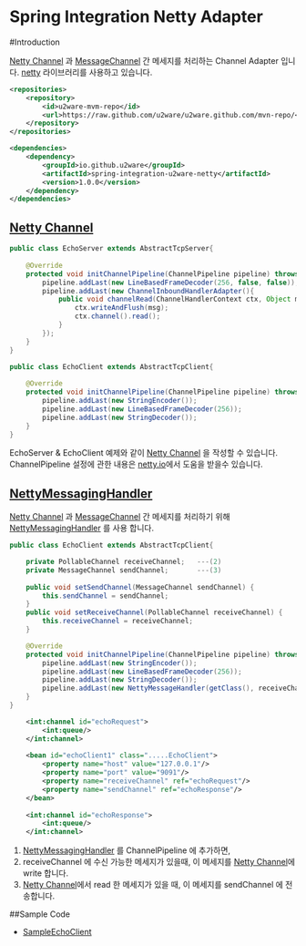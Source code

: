 Spring Integration Netty Adapter
=================================================

#Introduction 

[Netty Channel](https://netty.io) 과 [MessageChannel](http://docs.spring.io/spring-integration/docs/4.2.4.RELEASE/reference/html/messaging-channels-section.html#channel) 간 메세지를 처리하는 Channel Adapter 입니다. [netty](https://netty.io) 라이브러리를 사용하고 있습니다.


```xml
<repositories>
    <repository>
        <id>u2ware-mvm-repo</id>
        <url>https://raw.github.com/u2ware/u2ware.github.com/mvn-repo/</url>
    </repository>
</repositories>

<dependencies>
	<dependency>
		<groupId>io.github.u2ware</groupId>
		<artifactId>spring-integration-u2ware-netty</artifactId>
		<version>1.0.0</version>
	</dependency>
</dependencies>
```

## [Netty Channel](https://netty.io)

```java
public class EchoServer extends AbstractTcpServer{   
	
	@Override
	protected void initChannelPipeline(ChannelPipeline pipeline) throws Exception { 
		pipeline.addLast(new LineBasedFrameDecoder(256, false, false));
		pipeline.addLast(new ChannelInboundHandlerAdapter(){
    		public void channelRead(ChannelHandlerContext ctx, Object msg) throws Exception {
    			ctx.writeAndFlush(msg);
    			ctx.channel().read();
    		}
        });
	}
}

public class EchoClient extends AbstractTcpClient{  
	
	@Override
	protected void initChannelPipeline(ChannelPipeline pipeline) throws Exception { 
		pipeline.addLast(new StringEncoder());
		pipeline.addLast(new LineBasedFrameDecoder(256));
		pipeline.addLast(new StringDecoder());
	}
}

```
EchoServer & EchoClient 예제와 같이 [Netty Channel](https://netty.io) 을 작성할 수 있습니다.
ChannelPipeline 설정에 관한 내용은 [netty.io](http://netty.io/wiki/user-guide-for-4.x.html)에서 도움을 받을수 있습니다.


##  [NettyMessagingHandler](src/main/java/io/github/u2ware/integration/netty/support/NettyMessagingHandler.java) 

[Netty Channel](https://netty.io) 과 [MessageChannel](http://docs.spring.io/spring-integration/docs/4.2.4.RELEASE/reference/html/messaging-channels-section.html#channel) 간 메세지를 처리하기 위해 [NettyMessagingHandler](src/main/java/io/github/u2ware/integration/netty/support/NettyMessagingHandler.java) 를 사용 합니다.

```java
public class EchoClient extends AbstractTcpClient{  

	private PollableChannel receiveChannel;   ---(2)
	private MessageChannel sendChannel;       ---(3)	
	
	public void setSendChannel(MessageChannel sendChannel) {
		this.sendChannel = sendChannel;
	}
	public void setReceiveChannel(PollableChannel receiveChannel) {
		this.receiveChannel = receiveChannel;
	}

	@Override
	protected void initChannelPipeline(ChannelPipeline pipeline) throws Exception {		
		pipeline.addLast(new StringEncoder());
		pipeline.addLast(new LineBasedFrameDecoder(256));
		pipeline.addLast(new StringDecoder());
		pipeline.addLast(new NettyMessageHandler(getClass(), receiveChannel, sendChannel)); ---(1)
	}
}
```
```xml
	<int:channel id="echoRequest">
		<int:queue/>
	</int:channel>
	
	<bean id="echoClient1" class=".....EchoClient">
		<property name="host" value="127.0.0.1"/>
		<property name="port" value="9091"/>
		<property name="receiveChannel" ref="echoRequest"/>
		<property name="sendChannel" ref="echoResponse"/>
	</bean>
	
	<int:channel id="echoResponse">
		<int:queue/>
	</int:channel>
```

1. [NettyMessagingHandler](src/main/java/io/github/u2ware/integration/netty/support/NettyMessagingHandler.java) 를 ChannelPipeline 에 추가하면,
2. receiveChannel 에 수신 가능한 메세지가 있을때, 이 메세지를 [Netty Channel](https://netty.io)에 write 합니다.
3. [Netty Channel](https://netty.io)에서 read 한 메세지가 있을 때, 이 메세지를 sendChannel 에 전송합니다.

##Sample Code

* [SampleEchoClient](src/test/java/io/github/u2ware/integration/netty/x/)


